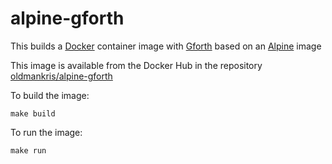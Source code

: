 # alpine-gforth

This builds a [Docker](https://www.docker.com) container image with [Gforth](https://www.gnu.org/software/gforth/) based on an [Alpine](https://hub.docker.com/_/alpine/) image

This image is available from the Docker Hub in the repository [oldmankris/alpine-gforth](https://hub.docker.com/r/oldmankris/alpine-gforth/)

To build the image:

    make build

To run the image:

    make run

